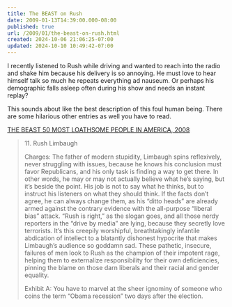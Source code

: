 ```yaml
---
title: The BEAST on Rush
date: 2009-01-13T14:39:00.000-08:00
published: true
url: /2009/01/the-beast-on-rush.html
created: 2024-10-06 21:06:25-07:00
updated: 2024-10-10 10:49:42-07:00
---
```


I recently listened to Rush while driving and wanted to reach into the radio and shake him because his delivery is so annoying. He must love to hear himself talk so much he repeats everything ad nauseum. Or perhaps his demographic falls asleep often during his show and needs an instant replay?  
  
This sounds about like the best description of this foul human being. There are some hilarious other entries as well you have to read.  
  
[THE BEAST 50 MOST LOATHSOME PEOPLE IN AMERICA, 2008](http://buffalobeast.com/134/50mostloathsome2008-p4.html)  

> 11\. Rush Limbaugh  
>   
> Charges: The father of modern stupidity, Limbaugh spins reflexively, never struggling with issues, because he knows his conclusion must favor Republicans, and his only task is finding a way to get there. In other words, he may or may not actually believe what he’s saying, but it’s beside the point. His job is not to say what he thinks, but to instruct his listeners on what they should think. If the facts don’t agree, he can always change them, as his “ditto heads” are already armed against the contrary evidence with the all-purpose “liberal bias” attack. “Rush is right,” as the slogan goes, and all those nerdy reporters in the “drive by media” are lying, because they secretly love terrorists. It’s this creepily worshipful, breathtakingly infantile abdication of intellect to a blatantly dishonest hypocrite that makes Limbaugh’s audience so goddamn sad. These pathetic, insecure, failures of men look to Rush as the champion of their impotent rage, helping them to externalize responsibility for their own deficiencies, pinning the blame on those darn liberals and their racial and gender equality.  
>   
> Exhibit A: You have to marvel at the sheer ignominy of someone who coins the term “Obama recession” two days after the election.